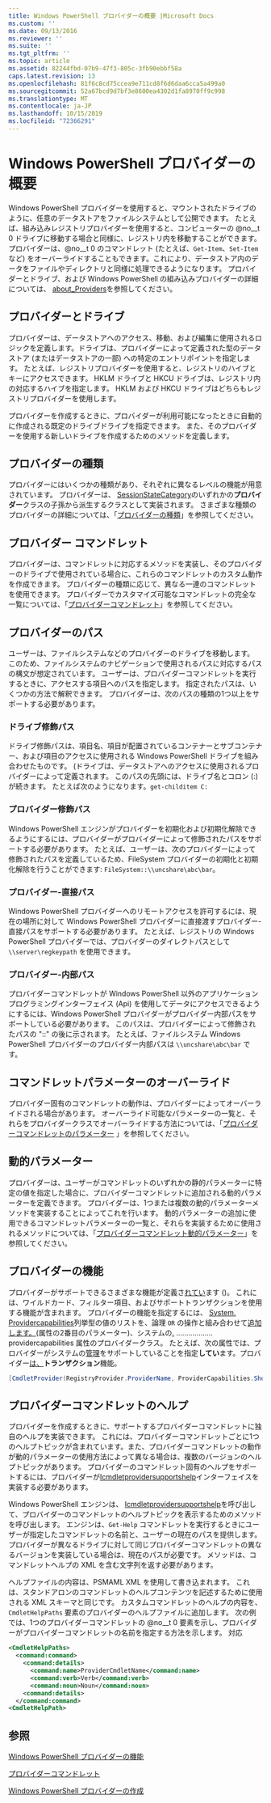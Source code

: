 ```yaml
---
title: Windows PowerShell プロバイダーの概要 |Microsoft Docs
ms.custom: ''
ms.date: 09/13/2016
ms.reviewer: ''
ms.suite: ''
ms.tgt_pltfrm: ''
ms.topic: article
ms.assetid: 82244fbd-07b9-47f3-805c-3fb90ebbf58a
caps.latest.revision: 13
ms.openlocfilehash: 81f6c8cd75ccea9e711cd8f6d6daa6cca5a499a0
ms.sourcegitcommit: 52a67bcd9d7bf3e8600ea4302d1fa8970ff9c998
ms.translationtype: MT
ms.contentlocale: ja-JP
ms.lasthandoff: 10/15/2019
ms.locfileid: "72366291"
---
```

# <a name="windows-powershell-provider-overview"></a>Windows PowerShell プロバイダーの概要

Windows PowerShell プロバイダーを使用すると、マウントされたドライブのように、任意のデータストアをファイルシステムとして公開できます。 たとえば、組み込みレジストリプロバイダーを使用すると、コンピューターの @no__t 0 ドライブに移動する場合と同様に、レジストリ内を移動することができます。 プロバイダーは、@no__t 0 のコマンドレット (たとえば、`Get-Item`、`Set-Item` など) をオーバーライドすることもできます。これにより、データストア内のデータをファイルやディレクトリと同様に処理できるようになります。 プロバイダーとドライブ、および Windows PowerShell の組み込みプロバイダーの詳細については、 [about_Providers](/powershell/module/microsoft.powershell.core/about/about_providers)を参照してください。

## <a name="providers-and-drives"></a>プロバイダーとドライブ

プロバイダーは、データストアへのアクセス、移動、および編集に使用されるロジックを定義します。ドライブは、プロバイダーによって定義された型のデータストア (またはデータストアの一部) への特定のエントリポイントを指定します。 たとえば、レジストリプロバイダーを使用すると、レジストリのハイブとキーにアクセスできます。 HKLM ドライブと HKCU ドライブは、レジストリ内の対応するハイブを指定します。 HKLM および HKCU ドライブはどちらもレジストリプロバイダーを使用します。

プロバイダーを作成するときに、プロバイダーが利用可能になったときに自動的に作成される既定のドライブドライブを指定できます。 また、そのプロバイダーを使用する新しいドライブを作成するためのメソッドを定義します。

## <a name="type-of-providers"></a>プロバイダーの種類

プロバイダーにはいくつかの種類があり、それぞれに異なるレベルの機能が用意されています。 プロバイダーは、 [SessionStateCategory](/dotnet/api/system.management.automation.sessionstatecategory?view=pscore-6.2.0)のいずれかの**プロバイダー**クラスの子孫から派生するクラスとして実装されます。 さまざまな種類のプロバイダーの詳細については、「[プロバイダーの種類](./provider-types.md)」を参照してください。

## <a name="provider-cmdlets"></a>プロバイダー コマンドレット

プロバイダーは、コマンドレットに対応するメソッドを実装し、そのプロバイダーのドライブで使用されている場合に、これらのコマンドレットのカスタム動作を作成できます。 プロバイダーの種類に応じて、異なる一連のコマンドレットを使用できます。 プロバイダーでカスタマイズ可能なコマンドレットの完全な一覧については、「[プロバイダーコマンドレット](./provider-cmdlets.md)」を参照してください。

## <a name="provider-paths"></a>プロバイダーのパス

ユーザーは、ファイルシステムなどのプロバイダーのドライブを移動します。 このため、ファイルシステムのナビゲーションで使用されるパスに対応するパスの構文が想定されています。 ユーザーは、プロバイダーコマンドレットを実行するときに、アクセスする項目へのパスを指定します。 指定されたパスは、いくつかの方法で解釈できます。 プロバイダーは、次のパスの種類の1つ以上をサポートする必要があります。

### <a name="drive-qualified-paths"></a>ドライブ修飾パス

ドライブ修飾パスは、項目名、項目が配置されているコンテナーとサブコンテナー、および項目のアクセスに使用される Windows PowerShell ドライブを組み合わせたものです。 (ドライブは、データストアへのアクセスに使用されるプロバイダーによって定義されます。 このパスの先頭には、ドライブ名とコロン (:) が続きます。 たとえば次のようになります。`get-childitem C:`

### <a name="provider-qualified-paths"></a>プロバイダー修飾パス

Windows PowerShell エンジンがプロバイダーを初期化および初期化解除できるようにするには、プロバイダーがプロバイダーによって修飾されたパスをサポートする必要があります。 たとえば、ユーザーは、次のプロバイダーによって修飾されたパスを定義しているため、FileSystem プロバイダーの初期化と初期化解除を行うことができます: `FileSystem::\\uncshare\abc\bar`。

### <a name="provider-direct-paths"></a>プロバイダー-直接パス

Windows PowerShell プロバイダーへのリモートアクセスを許可するには、現在の場所に対して Windows PowerShell プロバイダーに直接渡すプロバイダー-直接パスをサポートする必要があります。 たとえば、レジストリの Windows PowerShell プロバイダーでは、プロバイダーのダイレクトパスとして `\\server\regkeypath` を使用できます。

### <a name="provider-internal-paths"></a>プロバイダー-内部パス

プロバイダーコマンドレットが Windows PowerShell 以外のアプリケーションプログラミングインターフェイス (Api) を使用してデータにアクセスできるようにするには、Windows PowerShell プロバイダーがプロバイダー内部パスをサポートしている必要があります。 このパスは、プロバイダーによって修飾されたパスの "::" の後に示されます。 たとえば、ファイルシステム Windows PowerShell プロバイダーのプロバイダー内部パスは `\\uncshare\abc\bar` です。

## <a name="overriding-cmdlet-parameters"></a>コマンドレットパラメーターのオーバーライド

プロバイダー固有のコマンドレットの動作は、プロバイダーによってオーバーライドされる場合があります。 オーバーライド可能なパラメーターの一覧と、それらをプロバイダークラスでオーバーライドする方法については、「[プロバイダーコマンドレットのパラメーター](./provider-cmdlet-parameters.md) 」を参照してください。

## <a name="dynamic-parameters"></a>動的パラメーター

プロバイダーは、ユーザーがコマンドレットのいずれかの静的パラメーターに特定の値を指定した場合に、プロバイダーコマンドレットに追加される動的パラメーターを定義できます。 プロバイダーは、1つまたは複数の動的パラメーターメソッドを実装することによってこれを行います。 動的パラメーターの追加に使用できるコマンドレットパラメーターの一覧と、それらを実装するために使用されるメソッドについては、「[プロバイダーコマンドレット動的パラメーター](./provider-cmdlet-dynamic-parameters.md)」を参照してください。

## <a name="provider-capabilities"></a>プロバイダーの機能

プロバイダーがサポートできるさまざまな機能が定義さ[れてい](/dotnet/api/System.Management.Automation.Provider.ProviderCapabilities)ます ()。 これには、ワイルドカード、フィルター項目、およびサポートトランザクションを使用する機能が含まれます。 プロバイダーの機能を指定するには、 [System. Providercapabilities](/dotnet/api/System.Management.Automation.Provider.ProviderCapabilities)列挙型の値のリストを、論理 `OR` の操作と組み合わせて[追加します。](/dotnet/api/System.Management.Automation.Provider.CmdletProviderAttribute.ProviderCapabilities)(属性の2番目のパラメーター)、システムの[.](/dotnet/api/System.Management.Automation.Provider.CmdletProviderAttribute) .................. providercapabilities 属性のプロバイダークラス。 たとえば、次の属性では、プロバイダーがシステムの[管理](/dotnet/api/System.Management.Automation.Provider.ProviderCapabilities?view=pscore-6.2.0)をサポートしていることを指定**してい**ます。プロバイダー[は、](/dotnet/api/System.Management.Automation.Provider.ProviderCapabilities?view=pscore-6.2.0)**トランザクション**機能。

```csharp
[CmdletProvider(RegistryProvider.ProviderName, ProviderCapabilities.ShouldProcess | ProviderCapabilities.Transactions)]

```

## <a name="provider-cmdlet-help"></a>プロバイダーコマンドレットのヘルプ

プロバイダーを作成するときに、サポートするプロバイダーコマンドレットに独自のヘルプを実装できます。 これには、プロバイダーコマンドレットごとに1つのヘルプトピックが含まれています。また、プロバイダーコマンドレットの動作が動的パラメーターの使用方法によって異なる場合は、複数のバージョンのヘルプトピックがあります。 プロバイダーのコマンドレット固有のヘルプをサポートするには、プロバイダーが[Icmdletprovidersupportshelp](/dotnet/api/System.Management.Automation.Provider.ICmdletProviderSupportsHelp)インターフェイスを実装する必要があります。

Windows PowerShell エンジンは、 [Icmdletprovidersupportshelp](/dotnet/api/System.Management.Automation.Provider.ICmdletProviderSupportsHelp.GetHelpMaml)を呼び出して、プロバイダーのコマンドレットのヘルプトピックを表示するためのメソッドを呼び出します。 エンジンは、`Get-Help` コマンドレットを実行するときにユーザーが指定したコマンドレットの名前と、ユーザーの現在のパスを提供します。 プロバイダーが異なるドライブに対して同じプロバイダーコマンドレットの異なるバージョンを実装している場合は、現在のパスが必要です。 メソッドは、コマンドレットヘルプの XML を含む文字列を返す必要があります。

ヘルプファイルの内容は、PSMAML XML を使用して書き込まれます。 これは、スタンドアロンのコマンドレットのヘルプコンテンツを記述するために使用される XML スキーマと同じです。 カスタムコマンドレットのヘルプの内容を、`CmdletHelpPaths` 要素のプロバイダーのヘルプファイルに追加します。 次の例では、1つのプロバイダーコマンドレットの @no__t 0 要素を示し、プロバイダーがプロバイダーコマンドレットの名前を指定する方法を示します。 対応

```xml
<CmdletHelpPaths>
  <command:command>
    <command:details>
      <command:name>ProviderCmdletName</command:name>
      <command:verb>Verb</command:verb>
      <command:noun>Noun</command:noun>
    <command:details>
  </command:command>
<CmdletHelpPath>
```

## <a name="see-also"></a>参照

[Windows PowerShell プロバイダーの機能](./provider-types.md)

[プロバイダーコマンドレット](./provider-cmdlets.md)

[Windows PowerShell プロバイダーの作成](./writing-a-windows-powershell-provider.md)